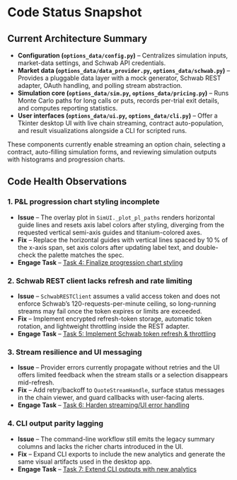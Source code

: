 # Code Status Snapshot

## Current Architecture Summary

- **Configuration (`options_data/config.py`)** – Centralizes simulation inputs, market-data settings, and Schwab API credentials.
- **Market data (`options_data/data_provider.py`, `options_data/schwab.py`)** – Provides a pluggable data layer with a mock generator, Schwab REST adapter, OAuth handling, and polling stream abstraction.
- **Simulation core (`options_data/sim.py`, `options_data/pricing.py`)** – Runs Monte Carlo paths for long calls or puts, records per-trial exit details, and computes reporting statistics.
- **User interfaces (`options_data/ui.py`, `options_data/cli.py`)** – Offer a Tkinter desktop UI with live chain streaming, contract auto-population, and result visualizations alongside a CLI for scripted runs.

These components currently enable streaming an option chain, selecting a contract, auto-filling simulation forms, and reviewing simulation outputs with histograms and progression charts.

## Code Health Observations

### 1. P&L progression chart styling incomplete
- **Issue** – The overlay plot in `SimUI._plot_pl_paths` renders horizontal guide lines and resets axis label colors after styling, diverging from the requested vertical semi-axis guides and titanium-colored axes.
- **Fix** – Replace the horizontal guides with vertical lines spaced by 10 % of the x-axis span, set axis colors after updating label text, and double-check the palette matches the spec.
- **Engage Task** – [Task 4: Finalize progression chart styling](TASKS.md#task-4-finalize-progression-chart-styling)

### 2. Schwab REST client lacks refresh and rate limiting
- **Issue** – `SchwabRESTClient` assumes a valid access token and does not enforce Schwab’s 120-requests-per-minute ceiling, so long-running streams may fail once the token expires or limits are exceeded.
- **Fix** – Implement encrypted refresh-token storage, automatic token rotation, and lightweight throttling inside the REST adapter.
- **Engage Task** – [Task 5: Implement Schwab token refresh & throttling](TASKS.md#task-5-implement-schwab-token-refresh--throttling)

### 3. Stream resilience and UI messaging
- **Issue** – Provider errors currently propagate without retries and the UI offers limited feedback when the stream stalls or a selection disappears mid-refresh.
- **Fix** – Add retry/backoff to `QuoteStreamHandle`, surface status messages in the chain viewer, and guard callbacks with user-facing alerts.
- **Engage Task** – [Task 6: Harden streaming/UI error handling](TASKS.md#task-6-harden-streamingui-error-handling)

### 4. CLI output parity lagging
- **Issue** – The command-line workflow still emits the legacy summary columns and lacks the richer charts introduced in the UI.
- **Fix** – Expand CLI exports to include the new analytics and generate the same visual artifacts used in the desktop app.
- **Engage Task** – [Task 7: Extend CLI outputs with new analytics](TASKS.md#task-7-extend-cli-outputs-with-new-analytics)
